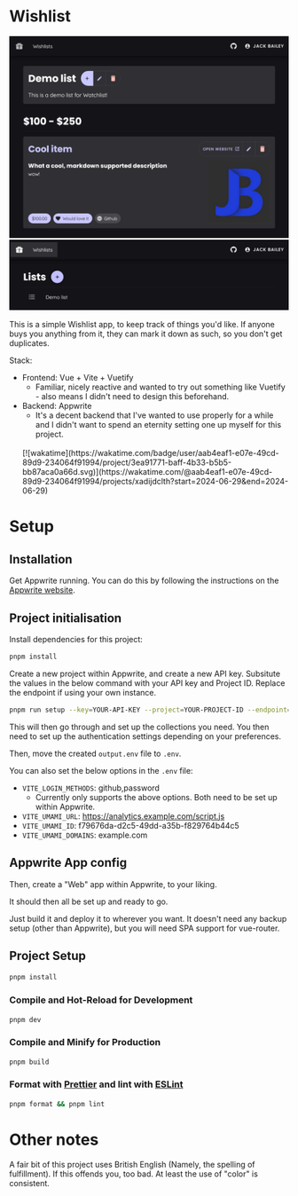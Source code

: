 # Wishlist

![list with 1 item](<docs/Screenshot 2024-06-29 at 17-52-37 Wishlist.png>)
![list of lists with 1 list](<docs/Screenshot 2024-06-29 at 17-51-25 Wishlist.png>)

This is a simple Wishlist app, to keep track of things you'd like. If anyone buys you anything from it, they can mark it down as such, so you don't get duplicates.

Stack:
- Frontend: Vue + Vite + Vuetify
    - Familiar, nicely reactive and wanted to try out something like Vuetify - also means I didn't need to design this beforehand.
- Backend: Appwrite
    - It's a decent backend that I've wanted to use properly for a while and I didn't want to spend an eternity setting one up myself for this project.
    <br>
    [![wakatime](https://wakatime.com/badge/user/aab4eaf1-e07e-49cd-89d9-234064f91994/project/3ea91771-baff-4b33-b5b5-bb87aca0a66d.svg)](https://wakatime.com/@aab4eaf1-e07e-49cd-89d9-234064f91994/projects/xadijdclth?start=2024-06-29&end=2024-06-29)



# Setup

## Installation

Get Appwrite running. You can do this by following the instructions on the [Appwrite website](https://appwrite.io/docs/installation).

## Project initialisation

Install dependencies for this project:

```sh
pnpm install
```

Create a new project within Appwrite, and create a new API key. Subsitute the values in the below command with your API key and Project ID. Replace the endpoint if using your own instance.

```sh
pnpm run setup --key=YOUR-API-KEY --project=YOUR-PROJECT-ID --endpoint=https://cloud.appwrite.io/v1
```

This will then go through and set up the collections you need. You then need to set up the authentication settings depending on your preferences.

Then, move the created `output.env` file to `.env`.

You can also set the below options in the `.env` file:

- `VITE_LOGIN_METHODS`: github,password
    - Currently only supports the above options. Both need to be set up within Appwrite.
- `VITE_UMAMI_URL`: https://analytics.example.com/script.js
- `VITE_UMAMI_ID`: f79676da-d2c5-49dd-a35b-f829764b44c5
- `VITE_UMAMI_DOMAINS`: example.com

## Appwrite App config

Then, create a "Web" app within Appwrite, to your liking.

It should then all be set up and ready to go.

Just build it and deploy it to wherever you want. It doesn't need any backup setup (other than Appwrite), but you will need SPA support for vue-router.

## Project Setup

```sh
pnpm install
```

### Compile and Hot-Reload for Development

```sh
pnpm dev
```

### Compile and Minify for Production

```sh
pnpm build
```

### Format with [Prettier](https://prettier.io/) and lint with [ESLint](https://eslint.org/)

```sh
pnpm format && pnpm lint
```


# Other notes

A fair bit of this project uses British English (Namely, the spelling of fulfillment). If this offends you, too bad. At least the use of "color" is consistent.
